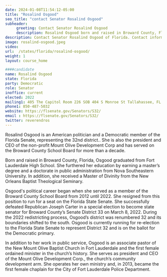 ```yaml
---
date: 2024-01-08T11:54:12-05:00
title: "Rosalind Osgood"
seo_title: "contact Senator Rosalind Osgood"
subheader:
     greeting: Contact Senator Rosalind Osgood
     description: Rosalind Osgood born and raised in Broward County, Florida is an American politician and a Democratic member of the Florida Senate, representing the 32nd district.
description: Contact Senator Rosalind Osgood of Florida. Contact information for Rosalind Osgood includes email address, phone number, and mailing address.
image: rosalind-osgood.jpeg
video:
url:  /states/florida/rosalind-osgood/
weight: 1
layout: course_home

####candidate
name: Rosalind Osgood
state: Florida
party: Democratic
role: Senator
inoffice: current
elected: 2022
mailing1: 405 The Capitol Room 226 SOB 404 S Monroe St Tallahassee, FL 32399-1100
phone1: 850-487-5032
website: https://flsenate.gov/Senators/S32/
email : https://flsenate.gov/Senators/S32/
twitter: reverendros
---
```


Rosalind Osgood is an American politician and a Democratic member of the Florida Senate, representing the 32nd district.. She is also the president and CEO of the non-profit Mount Olive Development Corp and has served on the Broward County School Board for more than a decade.

Born and raised in Broward County, Florida, Osgood graduated from Fort Lauderdale High School. She furthered her education by earning a master’s degree and a doctorate in public administration from Nova Southeastern University. In addition, she received a Master of Divinity from the New Orleans Baptist Theological Seminary.

Osgood's political career began when she served as a member of the Broward County School Board from 2012 until 2022. She resigned from this position to run for a seat on the Florida State Senate. She successfully defeated Republican Joseph Carter in a special election to become state senator for Broward County’s Senate District 33 on March 8, 2022. During the 2022 redistricting process, Osgood’s district was renumbered 32 and its boundaries shifted to the south. Osgood is currently running for re-election to the Florida State Senate to represent District 32 and is on the ballot for the Democratic primary.

In addition to her work in public service, Osgood is an associate pastor of the New Mount Olive Baptist Church in Fort Lauderdale and the first female ordained minister in the church’s history. She serves as president and CEO of the Mount Olive Development Corp., the church’s community development arm. She operates her own ministry and, in 2013, became the first female chaplain for the City of Fort Lauderdale Police Department.
